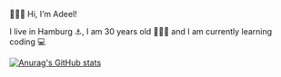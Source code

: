 🙋🏻‍♂️ Hi, I’m Adeel!

I live in Hamburg ⚓️, I am 30 years old 🧔🏻‍♂️ and I am currently learning coding 💻

[![Anurag's GitHub stats](https://github-readme-stats.vercel.app/api?username=AdeelB91)](https://github.com/AdeelB91/github-readme-stats)
<!---
AdeelB91/AdeelB91 is a ✨ special ✨ repository because its `README.md` (this file) appears on your GitHub profile.
You can click the Preview link to take a look at your changes.
--->
